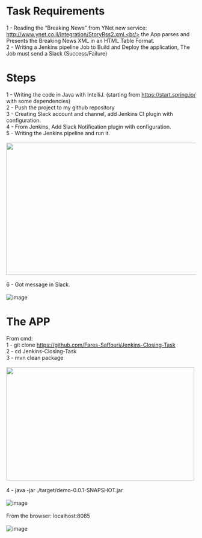 # Task Requirements
1 - Reading the “Breaking News” from YNet new service: http://www.ynet.co.il/Integration/StoryRss2.xml.<br/>
the App parses and Presents the Breaking News XML in an HTML Table Format.<br/>
2 - Writing a Jenkins pipeline Job to Build and Deploy the application, The Job must send a Slack (Success/Failure)<br/>
# Steps
1 - Writing the code in Java with IntelliJ. (starting from https://start.spring.io/ with some dependencies)<br/>
2 - Push the project to my github repository<br/>
3 - Creating Slack account and channel, add Jenkins CI plugin with configuration.<br/>
4 - From Jenkins, Add Slack Notification plugin with configuration.<br/>
5 - Writing the Jenkins pipeline and run it.<br/>
<br/>
<img src="https://user-images.githubusercontent.com/70641137/177010455-ab54c1cd-9b22-4aa1-930f-3db674276ef5.png" width="800" height="350"><br/>
<br/>
6 - Got message in Slack.<br/>
<br/>
![image](https://user-images.githubusercontent.com/70641137/177010523-be103bed-8fa1-4a59-8c0b-e0f4c6f58bac.png) <br/>
# The APP
From cmd: <br/>
1 - git clone https://github.com/Fares-Saffouri/Jenkins-Closing-Task<br/>
2 - cd Jenkins-Closing-Task<br/>
3 - mvn clean package<br/>
<br/>
<img src="https://user-images.githubusercontent.com/70641137/177011129-6b3902d1-d74b-4f02-bcdc-8158a7bc6415.png" width="500" height="300"><br/>
<br/>
4 - java -jar ./target/demo-0.0.1-SNAPSHOT.jar<br/>
<br/>
![image](https://user-images.githubusercontent.com/70641137/177011353-24666623-13ab-4066-bd77-aaa37100127d.png)<br/>
<br/>
From the browser: localhost:8085<br/>
<br/>
![image](https://user-images.githubusercontent.com/70641137/177011461-dcec366c-ddaf-4f87-9e9b-a0e7b8a62f03.png)


